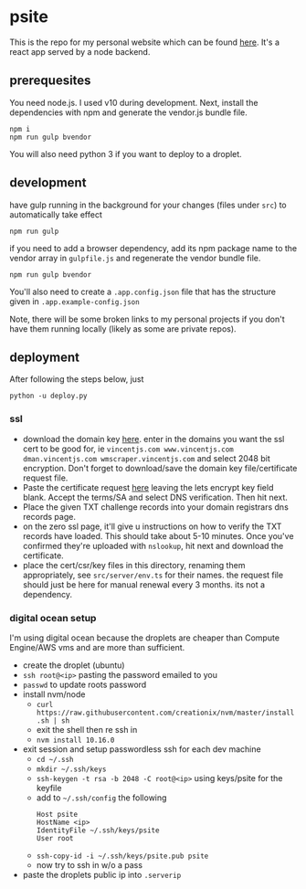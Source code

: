 # psite
This is the repo for my personal website which can be found [here](https://vincentjs.com/). It's a react app served by a node backend.

## prerequesites
You need node.js. I used v10 during development. Next, install the dependencies with npm and generate the vendor.js bundle file.
```
npm i
npm run gulp bvendor
```

You will also need python 3 if you want to deploy to a droplet.

## development
have gulp running in the background for your changes (files under `src`) to automatically take effect
```
npm run gulp
```
if you need to add a browser dependency, add its npm package name to the vendor array in `gulpfile.js` and regenerate the vendor bundle file.
```
npm run gulp bvendor
```

You'll also need to create a `.app.config.json` file that has the structure given in `.app.example-config.json`

Note, there will be some broken links to my personal projects if you don't have them running locally (likely as some are private repos).

## deployment
After following the steps below, just
```
python -u deploy.py
```

### ssl
- download the domain key [here](https://zerossl.com/free-ssl/#csr). enter in the domains you want the ssl cert to be good for, ie `vincentjs.com www.vincentjs.com dman.vincentjs.com wmscraper.vincentjs.com` and select 2048 bit encryption. Don't forget to download/save the domain key file/certificate request file.
- Paste the certificate request [here](https://zerossl.com/free-ssl/#crt) leaving the lets encrypt key field blank. Accept the terms/SA and select DNS verification. Then hit next.
- Place the given TXT challenge records into your domain registrars dns records page.
- on the zero ssl page, it'll give u instructions on how to verify the TXT records have loaded. This should take about 5-10 minutes. Once you've confirmed they're uploaded with `nslookup`, hit next and download the certificate.
- place the cert/csr/key files in this directory, renaming them appropriately, see `src/server/env.ts` for their names. the request file should just be here for manual renewal every 3 months. its not a dependency.

### digital ocean setup
I'm using digital ocean because the droplets are cheaper than Compute Engine/AWS vms and are more than sufficient.
- create the droplet (ubuntu)
- `ssh root@<ip>` pasting the password emailed to you
- `passwd` to update roots password
- install nvm/node
  - `curl https://raw.githubusercontent.com/creationix/nvm/master/install.sh | sh`
  - exit the shell then re ssh in
  - `nvm install 10.16.0`
- exit session and setup passwordless ssh for each dev machine
  - `cd ~/.ssh`
  - `mkdir ~/.ssh/keys`
  - `ssh-keygen -t rsa -b 2048 -C root@<ip>` using keys/psite for the keyfile
  - add to `~/.ssh/config` the following
    ```
    Host psite
    HostName <ip>
    IdentityFile ~/.ssh/keys/psite
    User root
    ```
  - `ssh-copy-id -i ~/.ssh/keys/psite.pub psite`
  - now try to ssh in w/o a pass
- paste the droplets public ip into `.serverip`
